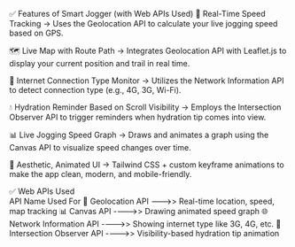 ✅ Features of Smart Jogger (with Web APIs Used)
🏃 Real-Time Speed Tracking
→ Uses the Geolocation API to calculate your live jogging speed based on GPS.

🗺️ Live Map with Route Path
→ Integrates Geolocation API with Leaflet.js to display your current position and trail in real time.

📶 Internet Connection Type Monitor
→ Utilizes the Network Information API to detect connection type (e.g., 4G, 3G, Wi-Fi).

💧 Hydration Reminder Based on Scroll Visibility
→ Employs the Intersection Observer API to trigger reminders when hydration tip comes into view.

📊 Live Jogging Speed Graph
→ Draws and animates a graph using the Canvas API to visualize speed changes over time.

🎨 Aesthetic, Animated UI
→ Tailwind CSS + custom keyframe animations to make the app clean, modern, and mobile-friendly.

✅ Web APIs Used  
API Name	Used For
📍 Geolocation API --->>	Real-time location, speed, map tracking
📊 Canvas API ---->>	Drawing animated speed graph
🌐 Network Information API ---->>	Showing internet type like 3G, 4G, etc.
👀 Intersection Observer API ---->>	 Visibility-based hydration tip animation